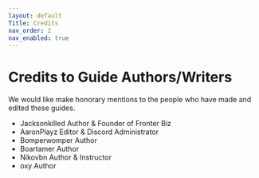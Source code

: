```yaml
---
layout: default
Title: Credits
nav_order: 2
nav_enabled: true
---
```


# Credits to Guide Authors/Writers

We would like make honorary mentions to the people who have made and edited these guides.

- Jacksonkilled Author & Founder of Fronter Biz
- AaronPlayz Editor & Discord Administrator
- Bomperwomper Author
- Boartamer Author
- Nikovbn Author & Instructor
- oxy Author